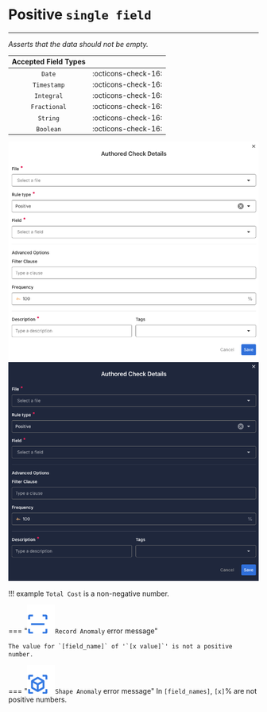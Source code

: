 # Positive <spam id='single-field'>`single field`</spam>

---

*Asserts that the data should not be empty.*

| Accepted Field Types   |                      |
| :--------------------: | :------------------: |
| `Date`                 | :octicons-check-16:   |
| `Timestamp`            | :octicons-check-16:   |
| `Integral`             | :octicons-check-16:   |
| `Fractional`           | :octicons-check-16:   |
| `String`               | :octicons-check-16:   |
| `Boolean`              | :octicons-check-16:   |

![Screenshot](../assets/checks/rule-types/positive-check-light.png#only-light)
![Screenshot](../assets/checks/rule-types/positive-check-dark.png#only-dark)

!!! example
    `Total Cost` is a non-negative number.

=== "![Screenshot](../assets/checks/rule-types/icons/icon-record-anomaly-dark.svg)`Record Anomaly` error message"

    The value for `[field_name]` of '`[x value]`' is not a positive number.

=== "![Screenshot](../assets/checks/rule-types/icons/icon-shape-anomaly-dark.svg)`Shape Anomaly` error message"
    In `[field_names]`, `[x]`% are not positive numbers.

